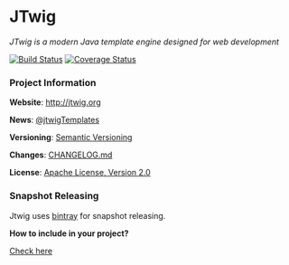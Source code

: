 # JTwig

*JTwig is a modern Java template engine designed for web development*

[![Build Status](https://travis-ci.org/jtwig/jtwig.svg)](https://travis-ci.org/jtwig/jtwig)
[![Coverage Status](https://coveralls.io/repos/jtwig/jtwig/badge.svg?branch=master)](https://coveralls.io/r/jtwig/jtwig?branch=master)

### Project Information

**Website**: http://jtwig.org

**News**: [@jtwigTemplates](https://twitter.com/jtwigTemplates)

**Versioning**:  [Semantic Versioning](http://semver.org/)

**Changes**: [CHANGELOG.md](CHANGELOG.md)

**License**: [Apache License, Version 2.0](http://www.apache.org/licenses/LICENSE-2.0)

### Snapshot Releasing

Jtwig uses [bintray](http://bintray.com) for snapshot releasing.

**How to include in your project?**

[Check here](http://jmelo.lyncode.com/jtwig-snapshot-repository/)
